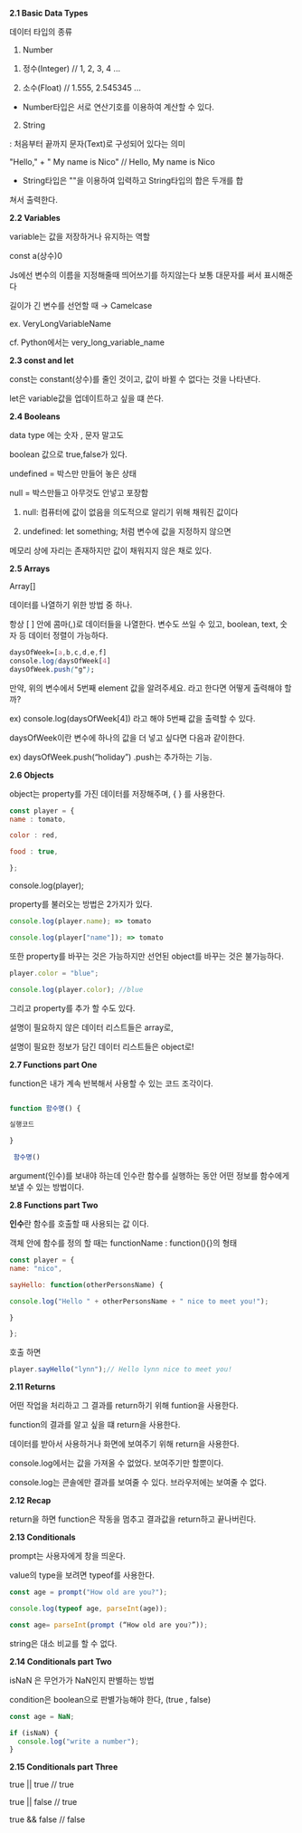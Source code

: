 ****2.1 Basic Data Types****

데이터 타입의 종류

1. Number

1) 정수(Integer) // 1, 2, 3, 4 ...

2) 소수(Float) // 1.555, 2.545345 ...

- Number타입은 서로 연산기호를 이용하여 계산할 수 있다.

2. String

: 처음부터 끝까지 문자(Text)로 구성되어 있다는 의미

"Hello," + " My name is Nico" // Hello, My name is Nico

- String타입은 ""을 이용하여 입력하고 String타입의 합은 두개를 합

쳐서 출력한다.

****2.2 Variables****

variable는 값을 저장하거나 유지하는 역할 

const a(상수)0

Js에선 변수의 이름을 지정해줄때 띄어쓰기를 하지않는다 보통 대문자를 써서 표시해준다

길이가 긴 변수를 선언할 때 → Camelcase

ex. VeryLongVariableName

cf. Python에서는 very_long_variable_name

****2.3 const and let****

const는 constant(상수)를 줄인 것이고, 값이 바뀔 수 없다는 것을 나타낸다.

let은 variable값을 업데이트하고 싶을 떄 쓴다.

****2.4 Booleans****

data type 에는 숫자 , 문자 말고도

boolean 값으로 true,false가 있다.

undefined = 박스만 만들어 놓은 상태

null = 박스만들고 아무것도 안넣고 포장함

1. null: 컴퓨터에 값이 없음을 의도적으로 알리기 위해 채워진 값이다

2. undefined: let something; 처럼 변수에 값을 지정하지 않으면

메모리 상에 자리는 존재하지만 값이 채워지지 않은 채로 있다.

****2.5 Arrays****

Array[]

데이터를 나열하기 위한 방법 중 하나.

항상 [ ] 안에 콤마(,)로 데이터들을 나열한다. 변수도 쓰일 수 있고, boolean, text, 숫자 등 데이터 정렬이 가능하다.

```css
daysOfWeek=[a,b,c,d,e,f]
console.log(daysOfWeek[4]
daysOfWeek.push("g");
```

만약, 위의 변수에서 5번째 element 값을 알려주세요. 라고 한다면 어떻게 출력해야 할까?

ex) console.log(daysOfWeek[4]) 라고 해야 5번째 값을 출력할 수 있다.

daysOfWeek이란 변수에 하나의 값을 더 넣고 싶다면 다음과 같이한다.

ex) daysOfWeek.push(“holiday”) .push는 추가하는 기능.

****2.6 Objects****

object는 property를 가진 데이터를 저장해주며, { } 를 사용한다.

```jsx
const player = {
name : tomato,

color : red,

food : true,

};
```

console.log(player);

property를 불러오는 방법은 2가지가 있다.

```jsx
console.log(player.name); => tomato

console.log(player["name"]); => tomato
```

또한 property를 바꾸는 것은 가능하지만 선언된 object를 바꾸는 것은 불가능하다.

```jsx
player.color = "blue";

console.log(player.color); //blue
```

그리고 property를 추가 할 수도 있다.

설명이 필요하지 않은 데이터 리스트들은 array로,

설명이 필요한 정보가 담긴 데이터 리스트들은 object로!

****2.7 Functions part One****

function은 내가 계속 반복해서 사용할 수 있는 코드 조각이다. 

```jsx

function 함수명() {

실행코드

}

 함수명()
```

argument(인수)를 보내야 하는데 인수란 함수를 실행하는 동안 어떤 정보를 함수에게 보낼 수 있는 방법이다.

****2.8 Functions part Two****

**인수**란 함수를 호출할 때 사용되는 값 이다.

객체 안에 함수를 정의 할 때는 functionName : function(){}의 형태

```jsx
const player = {
name: "nico",

sayHello: function(otherPersonsName) {

console.log("Hello " + otherPersonsName + " nice to meet you!");

}

};
```

호출 하면 

```jsx
player.sayHello("lynn");// Hello lynn nice to meet you!
```

****2.11 Returns****

어떤 작업을 처리하고 그 결과를 return하기 위해 funtion을 사용한다.

function의 결과를 알고 싶을 떄 return을 사용한다.

데이터를 받아서 사용하거나 화면에 보여주기 위해 return을 사용한다.

console.log에서는 값을 가져올 수 없었다. 보여주기만 할뿐이다.

console.log는 콘솔에만 결과를 보여줄 수 있다. 브라우저에는 보여줄 수 없다.

****2.12 Recap****

return을 하면 function은 작동을 멈추고 결과값을 return하고 끝나버린다.

****2.13 Conditionals****

prompt는 사용자에게 창을 띄운다.

value의 type을 보려면 typeof를 사용한다.

```jsx
const age = prompt("How old are you?");

console.log(typeof age, parseInt(age));

const age= parseInt(prompt (“How old are you?”));
```

string은 대소 비교를 할 수 없다.

****2.14 Conditionals part Two****

isNaN 은 무언가가 NaN인지 판별하는 방법

condition은 boolean으로 판별가능해야 한다, (true , false)

```jsx
const age = NaN;

if (isNaN) {
  console.log("write a number");
}
```

****2.15 Conditionals part Three****

true || true // true

true || false // true

true && false // false
